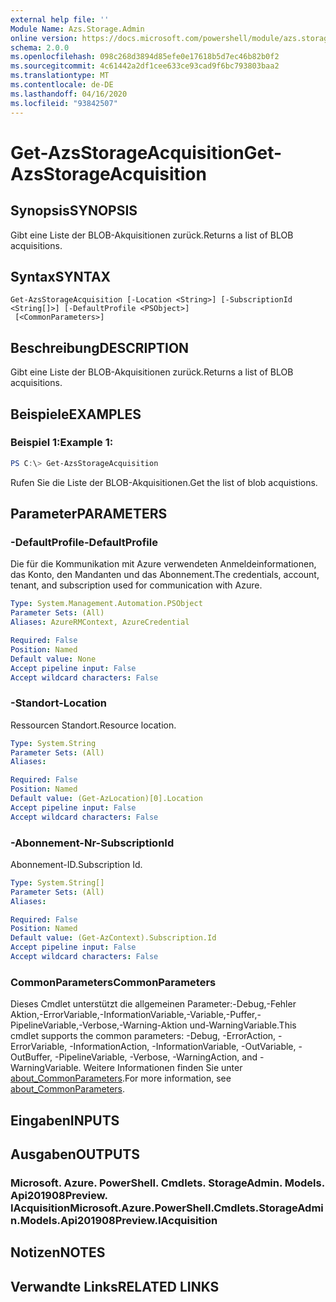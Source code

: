 ```yaml
---
external help file: ''
Module Name: Azs.Storage.Admin
online version: https://docs.microsoft.com/powershell/module/azs.storage.admin/get-azsstorageacquisition
schema: 2.0.0
ms.openlocfilehash: 098c268d3894d85efe0e17618b5d7ec46b82b0f2
ms.sourcegitcommit: 4c61442a2df1cee633ce93cad9f6bc793803baa2
ms.translationtype: MT
ms.contentlocale: de-DE
ms.lasthandoff: 04/16/2020
ms.locfileid: "93842507"
---
```

# <span data-ttu-id="a3f43-101">Get-AzsStorageAcquisition</span><span class="sxs-lookup"><span data-stu-id="a3f43-101">Get-AzsStorageAcquisition</span></span>

## <span data-ttu-id="a3f43-102">Synopsis</span><span class="sxs-lookup"><span data-stu-id="a3f43-102">SYNOPSIS</span></span>
<span data-ttu-id="a3f43-103">Gibt eine Liste der BLOB-Akquisitionen zurück.</span><span class="sxs-lookup"><span data-stu-id="a3f43-103">Returns a list of BLOB acquisitions.</span></span>

## <span data-ttu-id="a3f43-104">Syntax</span><span class="sxs-lookup"><span data-stu-id="a3f43-104">SYNTAX</span></span>

```
Get-AzsStorageAcquisition [-Location <String>] [-SubscriptionId <String[]>] [-DefaultProfile <PSObject>]
 [<CommonParameters>]
```

## <span data-ttu-id="a3f43-105">Beschreibung</span><span class="sxs-lookup"><span data-stu-id="a3f43-105">DESCRIPTION</span></span>
<span data-ttu-id="a3f43-106">Gibt eine Liste der BLOB-Akquisitionen zurück.</span><span class="sxs-lookup"><span data-stu-id="a3f43-106">Returns a list of BLOB acquisitions.</span></span>

## <span data-ttu-id="a3f43-107">Beispiele</span><span class="sxs-lookup"><span data-stu-id="a3f43-107">EXAMPLES</span></span>

### <span data-ttu-id="a3f43-108">Beispiel 1:</span><span class="sxs-lookup"><span data-stu-id="a3f43-108">Example 1:</span></span>
```powershell
PS C:\> Get-AzsStorageAcquisition
```

<span data-ttu-id="a3f43-109">Rufen Sie die Liste der BLOB-Akquisitionen.</span><span class="sxs-lookup"><span data-stu-id="a3f43-109">Get the list of blob acquistions.</span></span>

## <span data-ttu-id="a3f43-110">Parameter</span><span class="sxs-lookup"><span data-stu-id="a3f43-110">PARAMETERS</span></span>

### <span data-ttu-id="a3f43-111">-DefaultProfile</span><span class="sxs-lookup"><span data-stu-id="a3f43-111">-DefaultProfile</span></span>
<span data-ttu-id="a3f43-112">Die für die Kommunikation mit Azure verwendeten Anmeldeinformationen, das Konto, den Mandanten und das Abonnement.</span><span class="sxs-lookup"><span data-stu-id="a3f43-112">The credentials, account, tenant, and subscription used for communication with Azure.</span></span>

```yaml
Type: System.Management.Automation.PSObject
Parameter Sets: (All)
Aliases: AzureRMContext, AzureCredential

Required: False
Position: Named
Default value: None
Accept pipeline input: False
Accept wildcard characters: False

```

### <span data-ttu-id="a3f43-113">-Standort</span><span class="sxs-lookup"><span data-stu-id="a3f43-113">-Location</span></span>
<span data-ttu-id="a3f43-114">Ressourcen Standort.</span><span class="sxs-lookup"><span data-stu-id="a3f43-114">Resource location.</span></span>

```yaml
Type: System.String
Parameter Sets: (All)
Aliases:

Required: False
Position: Named
Default value: (Get-AzLocation)[0].Location
Accept pipeline input: False
Accept wildcard characters: False

```

### <span data-ttu-id="a3f43-115">-Abonnement-Nr</span><span class="sxs-lookup"><span data-stu-id="a3f43-115">-SubscriptionId</span></span>
<span data-ttu-id="a3f43-116">Abonnement-ID.</span><span class="sxs-lookup"><span data-stu-id="a3f43-116">Subscription Id.</span></span>

```yaml
Type: System.String[]
Parameter Sets: (All)
Aliases:

Required: False
Position: Named
Default value: (Get-AzContext).Subscription.Id
Accept pipeline input: False
Accept wildcard characters: False

```

### <span data-ttu-id="a3f43-117">CommonParameters</span><span class="sxs-lookup"><span data-stu-id="a3f43-117">CommonParameters</span></span>
<span data-ttu-id="a3f43-118">Dieses Cmdlet unterstützt die allgemeinen Parameter:-Debug,-Fehler Aktion,-ErrorVariable,-InformationVariable,-Variable,-Puffer,-PipelineVariable,-Verbose,-Warning-Aktion und-WarningVariable.</span><span class="sxs-lookup"><span data-stu-id="a3f43-118">This cmdlet supports the common parameters: -Debug, -ErrorAction, -ErrorVariable, -InformationAction, -InformationVariable, -OutVariable, -OutBuffer, -PipelineVariable, -Verbose, -WarningAction, and -WarningVariable.</span></span> <span data-ttu-id="a3f43-119">Weitere Informationen finden Sie unter [about_CommonParameters](http://go.microsoft.com/fwlink/?LinkID=113216).</span><span class="sxs-lookup"><span data-stu-id="a3f43-119">For more information, see [about_CommonParameters](http://go.microsoft.com/fwlink/?LinkID=113216).</span></span>

## <span data-ttu-id="a3f43-120">Eingaben</span><span class="sxs-lookup"><span data-stu-id="a3f43-120">INPUTS</span></span>

## <span data-ttu-id="a3f43-121">Ausgaben</span><span class="sxs-lookup"><span data-stu-id="a3f43-121">OUTPUTS</span></span>

### <span data-ttu-id="a3f43-122">Microsoft. Azure. PowerShell. Cmdlets. StorageAdmin. Models. Api201908Preview. IAcquisition</span><span class="sxs-lookup"><span data-stu-id="a3f43-122">Microsoft.Azure.PowerShell.Cmdlets.StorageAdmin.Models.Api201908Preview.IAcquisition</span></span>



## <span data-ttu-id="a3f43-123">Notizen</span><span class="sxs-lookup"><span data-stu-id="a3f43-123">NOTES</span></span>

## <span data-ttu-id="a3f43-124">Verwandte Links</span><span class="sxs-lookup"><span data-stu-id="a3f43-124">RELATED LINKS</span></span>

